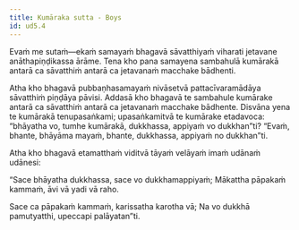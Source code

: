 ```yaml
---
title: Kumāraka sutta - Boys
id: ud5.4
---
```


Evaṁ me sutaṁ—ekaṁ samayaṁ bhagavā sāvatthiyaṁ viharati jetavane anāthapiṇḍikassa ārāme. Tena kho pana samayena sambahulā kumārakā antarā ca sāvatthiṁ antarā ca jetavanaṁ macchake bādhenti.

Atha kho bhagavā pubbaṇhasamayaṁ nivāsetvā pattacīvaramādāya sāvatthiṁ piṇḍāya pāvisi. Addasā kho bhagavā te sambahule kumārake antarā ca sāvatthiṁ antarā ca jetavanaṁ macchake bādhente. Disvāna yena te kumārakā tenupasaṅkami; upasaṅkamitvā te kumārake etadavoca: “bhāyatha vo, tumhe kumārakā, dukkhassa, appiyaṁ vo dukkhan”ti? “Evaṁ, bhante, bhāyāma mayaṁ, bhante, dukkhassa, appiyaṁ no dukkhan”ti.

Atha kho bhagavā etamatthaṁ viditvā tāyaṁ velāyaṁ imaṁ udānaṁ udānesi:

“Sace bhāyatha dukkhassa,
sace vo dukkhamappiyaṁ;
Mākattha pāpakaṁ kammaṁ,
āvi vā yadi vā raho.

Sace ca pāpakaṁ kammaṁ,
karissatha karotha vā;
Na vo dukkhā pamutyatthi,
upeccapi palāyatan”ti.
